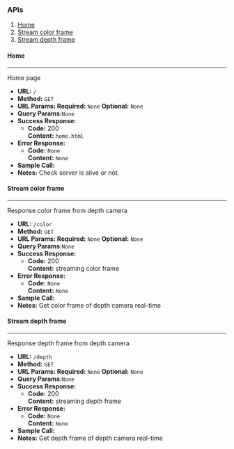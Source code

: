### APIs

1. [Home](#Home)
2. [Stream color frame](#Stream-color-frame)
3. [Stream depth frame](#Stream-depth-frame)

#### Home
----
  Home page
* **URL:** `/`
* **Method:** `GET`
*  **URL Params:**
   **Required:**
    `None`
   **Optional:**
   `None`
* **Query Params:**`None`
* **Success Response:**
  * **Code:** 200 <br />
    **Content:** `home.html`
* **Error Response:**
  * **Code:** `None` <br />
    **Content:** `None`
* **Sample Call:**
* **Notes:**
  Check server is alive or not.

#### Stream color frame
----
  Response color frame from depth camera
* **URL:** `/color`
* **Method:** `GET`
*  **URL Params:**
   **Required:**
    `None`
   **Optional:**
   `None`
* **Query Params:**`None`
* **Success Response:**
  * **Code:** 200 <br />
    **Content:** streaming color frame
* **Error Response:**
  * **Code:** `None` <br />
    **Content:** `None`
* **Sample Call:**
* **Notes:**
  Get color frame of depth camera real-time

#### Stream depth frame
----
  Response depth frame from depth camera
* **URL:** `/depth`
* **Method:** `GET`
*  **URL Params:**
   **Required:**
    `None`
   **Optional:**
   `None`
* **Query Params:**`None`
* **Success Response:**
  * **Code:** 200 <br />
    **Content:** streaming depth frame
* **Error Response:**
  * **Code:** `None` <br />
    **Content:** `None`
* **Sample Call:**
* **Notes:**
  Get depth frame of depth camera real-time